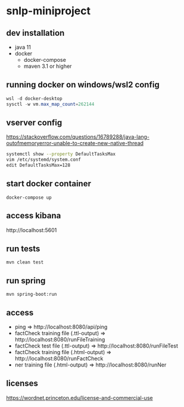 # snlp-miniproject

## dev installation

- java 11
- docker
    - docker-compose
    - maven 3.1 or higher

## running docker on windows/wsl2 config

```powershell
wsl -d docker-desktop
sysctl -w vm.max_map_count=262144
```

## vserver config

https://stackoverflow.com/questions/16789288/java-lang-outofmemoryerror-unable-to-create-new-native-thread

```bash
systemctl show --property DefaultTasksMax
vim /etc/systemd/system.conf
edit DefaultTasksMax=128
```

## start docker container

```shell
docker-compose up
```

## access kibana

http://localhost:5601

## run tests

```shell
mvn clean test
```

## run spring

```shell
mvn spring-boot:run
```

## access

- ping => http://localhost:8080/api/ping
- factCheck training file (.ttl-output) => http://localhost:8080/runFileTraining
- factCheck test file (.ttl-output) => http://localhost:8080/runFileTest
- factCheck training file (.html-output) => http://localhost:8080/runFactCheck
- ner training file (.html-output) => http://localhost:8080/runNer

## licenses

https://wordnet.princeton.edu/license-and-commercial-use